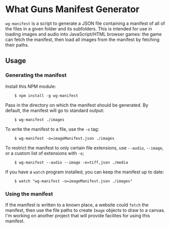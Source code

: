 # What Guns Manifest Generator
`wg-manifest` is a script to generate a JSON file containing a manifest of all of the files in a given folder and its subfolders. This is intended for use in loading images and audio into JavaScript/HTML browser games: the game can fetch the manifest, then load all images from the manifest by fetching their paths.

## Usage
### Generating the manifest
Install this NPM module:
````
    $ npm install -g wg-manifest 
````
Pass in the directory on which the manifest should be generated. By default, the manifest will go to standard output:
````
    $ wg-manifest ./images
````
To write the manifest to a file, use the `-o` tag:
````
    $ wg-manifest -o=imageManifest.json ./images
````
To restrict the manifest to only certain file extensions, use `--audio`, `--image`, or a custom list of extensions with `-e`;
````
    $ wg-manifest --audio --image -e=tiff,json ./media
````
If you have a `watch` program installed, you can keep the manifest up to date:
````
    $ watch "wg-manifest -o=imageManifest.json ./images"
````

### Using the manifest
If the manifest is written to a known place, a website could `fetch` the manifest, then use the file paths to create `Image` objects to draw to a canvas. I'm working on another project that will provide facilites for using this manifest.
